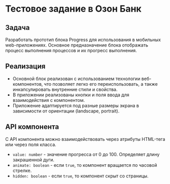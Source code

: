 # Тестовое задание в Озон Банк

## Задача

Разработать прототип блока Progress для использования в мобильных web-приложениях. Основное предназначение блока отображать процесс выполнения процессов и их прогресс выполнения.

## Реализация

- Основной блок реализован с использованием технологии веб-компонентов, что позволяет легко его переиспользовать, а также инкапсулировать внутренние стили и свойства.
- В приложении реализованы кнопки и поля ввода для взаимодействия с компонентом.
- Приложение адаптируется под разные размеры экрана в зависимости от ориентации (landscape, portrait).

## API компонента

С API компонента можно взаимодействовать через атрибуты HTML-тега или через поля класса.

- `value: number` - значение прогресса от 0 до 100. Определяет длину закрашенной дуги.
- `animate: boolean` - если `true`, то компонент вращается по часовой стрелке.
- `hidden: boolean` - если `true`, то компонент скрыт со страницы.